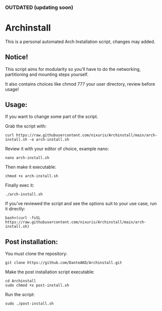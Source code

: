 ### OUTDATED (updating soon)

# Archinstall
This is a personal automated Arch Installation script, changes may added.

## Notice!
This script aims for modularity so you'll have to do the networking, partitioning and mounting steps yourself.

It also contains choices like chmod 777 your user directory, review before usage!

## Usage:

If you want to change some part of the script.

Grab the script with:

```
curl https://raw.githubusercontent.com/nixuris/Archinstall/main/arch-install.sh -o arch-install.sh
```
Review it with your editor of choice, example nano:

```
nano arch-install.sh
```

Then make it executable:

```
chmod +x arch-install.sh
```

Finally exec it:

```
./arch-install.sh
```

If you've reviewed the script and see the options suit to your use case, run it directly:

```
bash<(curl -fsSL https://raw.githubusercontent.com/nixuris/Archinstall/main/arch-install.sh)
```

## Post installation:

You must clone the repository:

```
git clone https://github.com/DanteAKD/Archinstall.git
```

Make the post installation script executable:

```
cd Archinstall
sudo chmod +x post-install.sh
```

Run the script:

```
sudo ./post-install.sh
```
